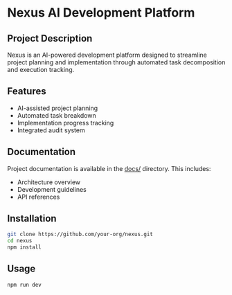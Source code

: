 <!-- ROO-AUDIT-TAG :: 1.1_project_initialization.md :: Create README.md with project overview -->
# Nexus AI Development Platform

## Project Description
Nexus is an AI-powered development platform designed to streamline project planning and implementation through automated task decomposition and execution tracking.

## Features
- AI-assisted project planning
- Automated task breakdown
- Implementation progress tracking
- Integrated audit system

## Documentation
Project documentation is available in the [docs/](docs/) directory. This includes:
- Architecture overview
- Development guidelines
- API references

## Installation
```bash
git clone https://github.com/your-org/nexus.git
cd nexus
npm install
```

## Usage
```bash
npm run dev
```

<!-- ROO-AUDIT-TAG :: 1.1_project_initialization.md :: END -->